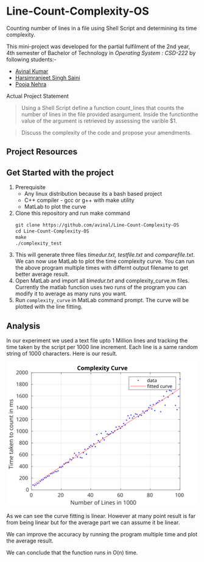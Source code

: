 # Line-Count-Complexity-OS
Counting number of lines in a file using Shell Script and determining its time complexity.

This mini-project was developed for the partial fulfilment of the 2nd year, 4th semester of Bachelor of Technology in *Operating System : CSD-222* by following students:-
* [Avinal Kumar](https://github.com/avinal)
* [Harsimranjeet Singh Saini](https://github.com/harry-stark)
* [Pooja Nehra](https://github.com/pooja5101)

Actual Project Statement
> Using a Shell Script define a function count_lines that counts the number of lines in the file provided asargument. Inside the functionthe value of the argument is retrieved by assessing the varible $1.

>Discuss the complexity of the code and propose your amendments.

## Project Resources


## Get Started with the project
1. Prerequisite 
    * Any linux distribution because its a bash based project
    * C++ compiler - gcc or g++ with make utility
    * MatLab to plot the curve
2. Clone this repository and run make command
    ```
    git clone https://github.com/avinal/Line-Count-Complexity-OS
    cd Line-Count-Complexity-OS
    make
    ./complexity_test
    ```
3. This will generate three files *timedur.txt*, *testfile.txt* and *comparefile.txt*. We can now use MatLab to plot the time complexity curve. You can run the above program multiple times with differnt output filename to get better average result.
4. Open MatLab and import all *timedur.txt* and complexity_curve.m files. Currently the matlab function uses two runs of the program you can modify it to average as many runs you want. 
5. Run `complexity_curve` in MatLab command prompt. The curve will be plotted with the line fitting. 


## Analysis
In our experiment we used a text file upto 1 Million lines and tracking the time taken by the script per 1000 line increment. Each line is a same random string of 1000 characters. Here is our result.

![Time Complexity Curve](comcur.svg)

As we can see the curve fitting is linear. However at many point result is far from being linear but for the average part we can assume it be linear. 

We can improve the accuracy by running the program multiple time and plot the average result.

We can conclude that the function runs in O(n) time. 

